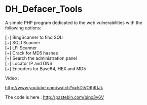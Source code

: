 DH_Defacer_Tools
================

A simple PHP program dedicated to the web vulnerabilities with the following options:

[+] BingScanner to find SQLI<br>
[+] SQLI Scanner<br>
[+] LFI Scanner<br>
[+] Crack for MD5 hashes<br>
[+] Search the administration panel<br>
[+] Locator IP and DNS<br>
[+] Encoders for Base64, HEX and MD5<br>

Video :

http://www.youtube.com/watch?v=5DlVOKjKtJk

The code is here : http://pastebin.com/binx3y6V
